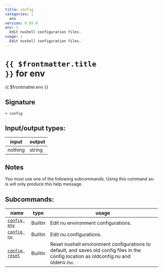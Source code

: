 ```yaml
---
title: config
categories: |
  env
version: 0.85.0
env: |
  Edit nushell configuration files.
usage: |
  Edit nushell configuration files.
---
```

<!-- This file is automatically generated. Please edit the command in https://github.com/nushell/nushell instead. -->

# <code>{{ $frontmatter.title }}</code> for env

<div class='command-title'>{{ $frontmatter.env }}</div>

## Signature

```> config ```


## Input/output types:

| input   | output |
| ------- | ------ |
| nothing | string |

## Notes
You must use one of the following subcommands. Using this command as-is will only produce this help message.

## Subcommands:

| name                                             | type    | usage                                                                                                                                 |
| ------------------------------------------------ | ------- | ------------------------------------------------------------------------------------------------------------------------------------- |
| [`config env`](/commands/docs/config_env.md)     | Builtin | Edit nu environment configurations.                                                                                                   |
| [`config nu`](/commands/docs/config_nu.md)       | Builtin | Edit nu configurations.                                                                                                               |
| [`config reset`](/commands/docs/config_reset.md) | Builtin | Reset nushell environment configurations to default, and saves old config files in the config location as oldconfig.nu and oldenv.nu. |